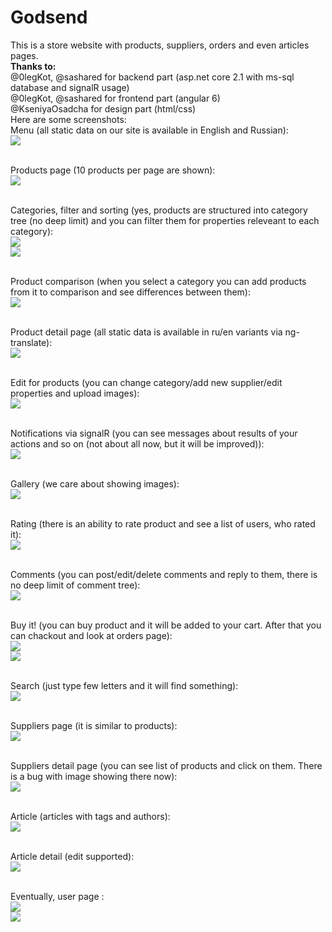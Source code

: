 # Godsend
This is a store website with products, suppliers, orders and even articles pages.
<br><b>Thanks to: </b>
<br>  @0legKot, @sashared for backend part (asp.net core 2.1 with ms-sql database and signalR usage)
<br>  @0legKot, @sashared for frontend part (angular 6)
<br>  @KseniyaOsadcha for design part (html/css)
<br>
Here are some screenshots:
<br>Menu (all static data on our site is available in English and Russian):
<br>![](https://preview.ibb.co/ggMwX9/MenuRuEn.png)

<br>Products page (10 products per page are shown):
<br>![](https://preview.ibb.co/bzss5U/All_Products_En.png)

<br>Categories, filter and sorting (yes, products are structured into category tree (no deep limit) and you can filter them for properties releveant to each category):
<br>![](https://image.ibb.co/g1QekU/Categories_And_Filter.png)
<br>![](https://image.ibb.co/j4aC5U/Sorting.png)

<br>Product comparison (when you select a category you can add products from it to comparison and see differences between them):
<br>![](https://image.ibb.co/iUYX5U/Comparison.png)

<br>Product detail page (all static data is available in ru/en variants via ng-translate):
<br>![](https://preview.ibb.co/mBu5QU/Product_Detail.png)

<br>Edit for products (you can change category/add new supplier/edit properties and upload images):
<br>![](https://preview.ibb.co/kfmVs9/EditMode.png)

<br>Notifications via signalR (you can see messages about results of your actions and so on (not about all now, but it will be improved)):
<br>![](https://image.ibb.co/muvZKp/Notifications.png)

<br>Gallery (we care about showing images):
<br>![](https://preview.ibb.co/cG68ep/Gallery.png)

<br>Rating (there is an ability to rate product and see a list of users, who rated it):
<br>![](https://preview.ibb.co/iNvC5U/Ratings.png)

<br>Comments (you can post/edit/delete comments and reply to them, there is no deep limit of comment tree):
<br>![](https://image.ibb.co/fk1KkU/Comments.png)

<br>Buy it! (you can buy product and it will be added to your cart. After that you can chackout and look at orders page):
<br>![](https://preview.ibb.co/dOJX5U/Shopping_Cart.png)
<br>![](https://preview.ibb.co/ng0ekU/Orders.png)

<br>Search (just type few letters and it will find something):
<br>![](https://preview.ibb.co/juLekU/Search.png)

<br>Suppliers page (it is similar to products):
<br>![](https://preview.ibb.co/hRRVs9/Suppliers.png)

<br>Suppliers detail page (you can see list of products and click on them. There is a bug with image showing there now):
<br>![](https://preview.ibb.co/nvtzkU/Supplier_Detail.png)

<br>Article (articles with tags and authors):
<br>![](https://preview.ibb.co/eRQZKp/Articles.png)

<br>Article detail (edit supported):
<br>![](https://preview.ibb.co/cz3zkU/Article_Detail.png)

<br>Eventually, user page :
<br>![](https://image.ibb.co/kQSEKp/UserPage.png)
<br>![](https://image.ibb.co/c2bkQU/UserEdit.png)
